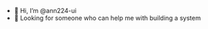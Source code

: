 - 👋 Hi, I’m @ann224-ui
- 🥹 Looking for someone who can help me with building a system 

<!---
ann224-ui/ann224-ui is a ✨ special ✨ repository because its `README.md` (this file) appears on your GitHub profile.
You can click the Preview link to take a look at your changes.
--->
